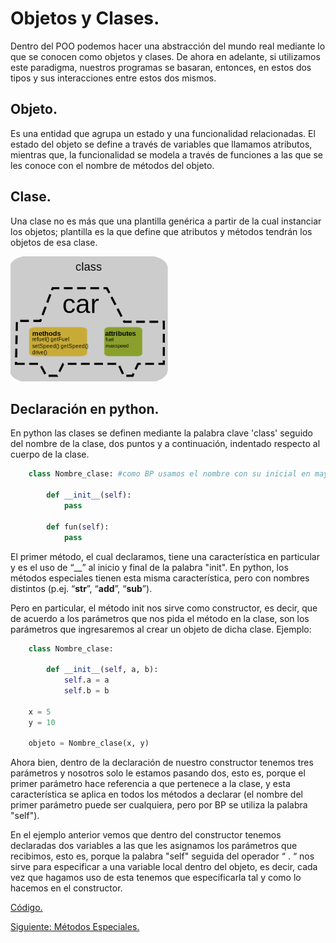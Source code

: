 # Objetos y Clases.
Dentro del POO podemos hacer una abstracción del mundo real mediante lo que se conocen como objetos y clases. De ahora en adelante, si utilizamos este paradigma, nuestros programas se basaran, entonces, en estos dos tipos y sus interacciones entre estos dos mismos.

## Objeto.
Es una entidad que agrupa un estado y una funcionalidad relacionadas. El estado del objeto se define a través de variables que llamamos atributos, mientras que, la funcionalidad se modela a través de funciones a las que se les conoce con el nombre de métodos del objeto.  

## Clase.
Una clase no es más que una plantilla genérica a partir de la cual instanciar los objetos; plantilla es la que define que atributos y métodos tendrán los objetos de esa clase.

![auto](/imgs/ObjCls.png)

## Declaración en python.
En python las clases se definen mediante la palabra clave 'class' seguido del nombre de la clase, dos puntos y a continuación, indentado respecto  al cuerpo de la clase.

```python
    class Nombre_clase: #como BP usamos el nombre con su inicial en mayúscula.

        def __init__(self):
            pass

        def fun(self):
            pass
```

El primer método, el cual declaramos, tiene una característica en particular y es el uso de “__” al inicio y final de la palabra "init". 
En python, los métodos especiales tienen esta misma característica, pero con nombres distintos (p.ej.  “__str__”, “__add__”, “__sub__”).

Pero en particular, el método init nos sirve como constructor, es decir, que de acuerdo a los parámetros que nos pida el método en la clase, son los parámetros que ingresaremos al crear un objeto de dicha clase. Ejemplo:

```python
    class Nombre_clase:

        def __init__(self, a, b):
            self.a = a
            self.b = b

    x = 5
    y = 10

    objeto = Nombre_clase(x, y)
```

Ahora bien, dentro de la declaración de nuestro constructor tenemos tres parámetros y nosotros solo le estamos pasando dos, esto es, porque el primer parámetro hace referencia a que pertenece a la clase, y esta característica se aplica en todos los métodos a declarar (el nombre del primer parámetro puede ser cualquiera, pero por BP se utiliza la palabra "self").

En el ejemplo anterior vemos que dentro del constructor tenemos declaradas dos variables a las que les asignamos los parámetros que recibimos, esto es, porque la palabra "self" seguida del operador “ . “ nos sirve para especificar a una variable local dentro del objeto, es decir, cada vez que hagamos uso de esta tenemos que especificarla tal y como lo hacemos en el constructor.

[Código.](/ObjCls/ejemploAuto.py)

[Siguiente: Métodos Especiales.](/MetEsp/MetodosEspeciales.md)
